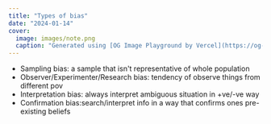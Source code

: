 ```yaml
---
title: "Types of bias"
date: "2024-01-14"
cover:
  image: images/note.png
  caption: "Generated using [OG Image Playground by Vercel](https://og-playground.vercel.app/)"
---
```


* Sampling bias: a sample that isn't representative of whole population
* Observer/Experimenter/Research bias: tendency of observe things from different pov
* Interpretation bias: always interpret ambiguous situation in +ve/-ve way
* Confirmation bias:search/interpret info in a way that confirms ones pre-existing beliefs
